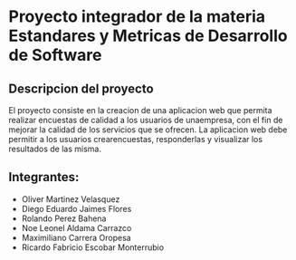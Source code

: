# Proyecto integrador de la materia Estandares y Metricas de Desarrollo de Software

## Descripcion del proyecto

El proyecto consiste en la creacion de una aplicacion web que permita realizar encuestas de calidad a los usuarios de unaempresa, con el fin de mejorar la calidad de los servicios que se ofrecen. La aplicacion web debe permitir a los usuarios crearencuestas, responderlas y visualizar los resultados de las misma.

## Integrantes:

- Oliver Martinez Velasquez
- Diego Eduardo Jaimes Flores
- Rolando Perez Bahena
- Noe Leonel Aldama Carrazco
- Maximiliano Carrera Oropesa
- Ricardo Fabricio Escobar Monterrubio
